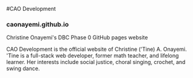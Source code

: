 #CAO Development
### caonayemi.github.io
Christine Onayemi's DBC Phase 0 GitHub pages website

CAO Development is the official website of Christine ('Tine) A. Onayemi. 'Tine is a full-stack web developer, former math teacher, and lifelong learner. Her interests include social justice, choral singing, crochet, and swing dance.
